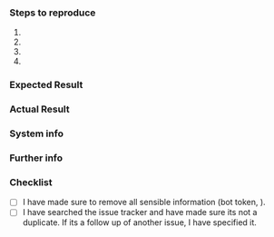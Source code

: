 ### Steps to reproduce
<!--
Steps to reproduce the bug. This can also be a code snippet.
Make sure you have removed your bot token (if visible).
-->

1.
2.
3.
4.

### Expected Result
<!--
What should have happened if the bug wasn't there.
Make sure you have removed your bot token (if visible).
-->

### Actual Result
<!-- What happened exactly. If you have a traceback, please provide all of it. -->

### System info
<!-- Output of `python -m hikari`. -->

### Further info
<!-- Any further info or images go here. -->

### Checklist
<!-- Make sure to tick all the following boxes by putting an `x` in between (like this `[x]`) -->
- [ ] I have made sure to remove all sensible information (bot token, ).
- [ ] I have searched the issue tracker and have made sure its not a duplicate. If its a follow up of another issue, I have specified it.
